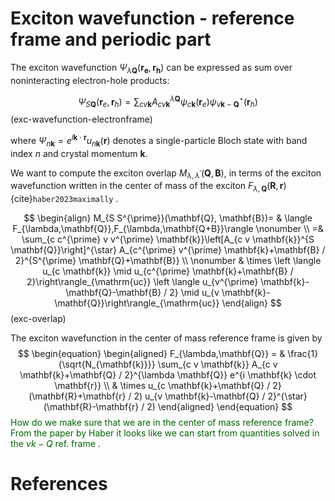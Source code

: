 # Exciton wavefunction - reference frame and periodic part
The exciton wavefunction $\Psi_{\lambda\mathbf{Q}} (\mathbf{r_e},\mathbf{r_h})$ can be expressed as sum over noninteracting electron-hole products:

$$
\Psi_{S \mathbf{Q}}\left(\mathbf{r}_e, \mathbf{r}_h\right)=\sum_{c v \mathbf{k}} A_{c v \mathbf{k}}^{\lambda \mathbf{Q}} \psi_{c \mathbf{k}}\left(\mathbf{r}_e\right) \psi_{v \mathbf{k}-\mathbf{Q}}^{\star}\left(\mathbf{r}_h\right)
$$ (exc-wavefunction-electronframe)

where $\Psi_{n\mathbf{k}} = e^{i\mathbf{k}\cdot{\mathbf{r}}} u_{n\mathbf{k}}(\mathbf{r})$ denotes a single-particle Bloch state with band index $n$ and crystal momentum $\mathbf{k}$.

We want to compute the exciton overlap $M_{\lambda,\lambda^\prime}(\mathbf{Q},\mathbf{B})$, in terms of the exciton wavefunction written in the center of mass of the exciton $F_{\lambda,\mathbf{Q}}(\mathbf{R},\mathbf{r})$ {cite}`haber2023maximally` .

$$
\begin{align}
M_{S S^{\prime}}(\mathbf{Q}, \mathbf{B})= 
& \langle F_{\lambda,\mathbf{Q}},F_{\lambda,\mathbf{Q+B}}\rangle \nonumber \\
=& \sum_{c c^{\prime} v v^{\prime} \mathbf{k}}\left[A_{c v \mathbf{k}}^{S \mathbf{Q}}\right]^{\star} A_{c^{\prime} v^{\prime} \mathbf{k}+\mathbf{B} / 2}^{S^{\prime} \mathbf{Q}+\mathbf{B}} \\
\nonumber
& \times \left \langle u_{c \mathbf{k}} \mid u_{c^{\prime} \mathbf{k}+\mathbf{B} / 2}\right\rangle_{\mathrm{uc}} \left \langle u_{v^{\prime} \mathbf{k}-\mathbf{Q}-\mathbf{B} / 2} \mid u_{v \mathbf{k}-\mathbf{Q}}\right\rangle_{\mathrm{uc}}
\end{align}
$$ (exc-overlap)

The exciton wavefunction in the center of mass reference frame is given by
$$
\begin{equation}
\begin{aligned}
F_{\lambda,\mathbf{Q}}
= & \frac{1}{\sqrt{N_{\mathbf{k}}}} \sum_{c v \mathbf{k}} A_{c v \mathbf{k}+\mathbf{Q} / 2}^{\lambda \mathbf{Q}} e^{i \mathbf{k} \cdot \mathbf{r}} \\
& \times u_{c \mathbf{k}+\mathbf{Q} / 2}(\mathbf{R}+\mathbf{r} / 2) u_{v \mathbf{k}-\mathbf{Q} / 2}^{\star}(\mathbf{R}-\mathbf{r} / 2)
\end{aligned}
\end{equation}
$$
<span style="color:darkgreen">
How do we make sure that we are in the center of mass reference frame?
From the paper by Haber it looks like we can start from quantities solved in the $vk-Q$ ref. frame
</span>.

# References

```{bibliography}

